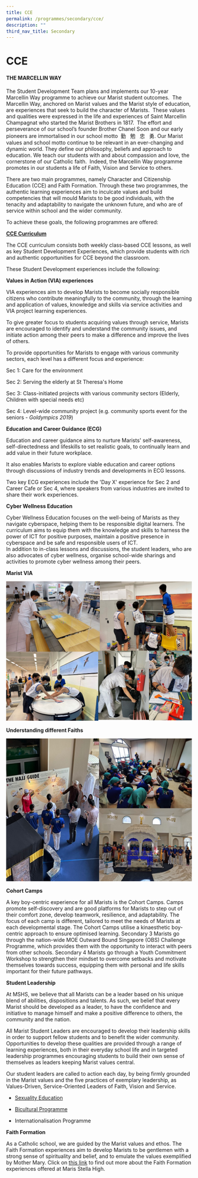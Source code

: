 ```yaml
---
title: CCE
permalink: /programmes/secondary/cce/
description: ""
third_nav_title: Secondary
---
```

# CCE

#### THE MARCELLIN WAY

The Student Development Team plans and implements our 10-year Marcellin Way programme to achieve our Marist student outcomes.&nbsp; The Marcellin Way, anchored on Marist values and the Marist style of education, are experiences that seek to build the character of Marists.&nbsp; These values and qualities were expressed in the life and experiences of Saint Marcellin Champagnat who started the Marist Brothers in 1817.&nbsp; The effort and perseverance of our school’s founder Brother Chanel Soon and our early pioneers are immortalised in our school motto&nbsp;&nbsp;勤 &nbsp;&nbsp;勉 &nbsp;&nbsp;忠 &nbsp;&nbsp;勇. Our Marist values and school motto continue to be relevant in an ever-changing and dynamic world. They define our philosophy, beliefs and approach to education. We teach our students with and about compassion and love, the cornerstone of our Catholic faith.&nbsp; Indeed, the Marcellin Way programme promotes in our students a life of Faith, Vision and Service to others.


There are two main programmes, namely Character and Citizenship Education (CCE) and Faith Formation. Through these two programmes, the authentic learning experiences aim to inculcate values and build competencies that will mould Marists to be good individuals, with the tenacity and adaptability to navigate the unknown future, and who are of service within school and the wider community.

To achieve these goals, the following programmes are offered:

**<u>CCE Curriculum</u>**



The CCE curriculum consists both weekly class-based CCE lessons, as well as key Student Development Experiences, which provide students with rich and authentic opportunities for CCE beyond the classroom.  




  

These Student Development experiences include the following:


**Values in Action (VIA) experiences** 
  

VIA experiences aim to develop Marists to become socially responsible citizens who contribute meaningfully to the community, through the learning and application of values, knowledge and skills via service activities and VIA project learning experiences.

  

To give greater focus to students acquiring values through service, Marists are encouraged to identify and understand the community issues, and initiate action among their peers to make a difference and improve the lives of others.

  

To provide opportunities for Marists to engage with various community sectors, each level has a different focus and experience:

  
Sec 1: Care for the environment  
  
Sec 2: Serving the elderly at St Theresa's Home  
  
Sec 3: Class-initiated projects with various community sectors (Elderly, Children with special needs etc)  
  
Sec 4: Level-wide community project (e.g. community sports event for the seniors -&nbsp;_Goldympics 2019_)  

  

**Education and Career Guidance (ECG)**

Education and career guidance aims to nurture Marists' self-awareness, self-directedness and lifeskills to set realistic goals, to continually learn and add value in their future workplace.

  

It also enables Marists to explore viable education and career options through discussions of industry trends and developments in ECG lessons.  
  
Two key ECG experiences include the 'Day X' experience for Sec 2 and Career Cafe or Sec 4, where speakers from various industries are invited to share their work experiences.  
  
**Cyber Wellness Education**  
  

Cyber Wellness Education focuses on the well-being of Marists as they navigate cyberspace, helping them to be responsible digital learners. The curriculum aims to equip them with the knowledge and skills to harness the power of ICT for positive purposes, maintain a positive presence in cyberspace and be safe and responsible users of ICT.  
In addition to in-class lessons and discussions, the student leaders, who are also advocates of cyber wellness, organise school-wide sharings and activities to promote cyber wellness among their peers.

**Marist VIA**

![](/images/CCE/Secondary/cce_via.jpg)

**Understanding different Faiths**

![](/images/CCE/Secondary/cce_faith.jpg)

**Cohort Camps**

  

A key boy-centric experience for all Marists is the Cohort Camps. Camps&nbsp; promote self-discovery and are good platforms for Marists to step out of their comfort zone, develop teamwork, resilience, and adaptability. The focus of each camp is different, tailored to meet the needs of Marists at each developmental stage. The Cohort Camps utilise a kinaesthetic boy-centric approach to ensure optimised learning. Secondary 3 Marists go through the nation-wide MOE Outward Bound Singapore (OBS) Challenge Programme, which provides them with the opportunity to interact with peers from other schools. Secondary 4 Marists go through a Youth Commitment Workshop to strengthen their mindset to overcome setbacks and motivate themselves towards success, equipping them with personal and life skills important for their future pathways.

**Student Leadership**

  

At MSHS, we believe that all Marists can be a leader based on his unique blend of abilities, dispositions and talents. As such, we belief that every Marist should be developed as a leader, to have the confidence and initiative to manage himself and make a positive difference to others, the community and the nation.  
  
All Marist Student Leaders are encouraged to develop their leadership skills in order to support fellow students and to benefit the wider community. Opportunities to develop these qualities are provided through a range of learning experiences, both in their everyday school life and in targeted leadership programmes encouraging students to build their own sense of themselves as leaders keeping Marist values central.  
  
Our student leaders are called to action each day, by being firmly grounded in the Marist values and the five practices of exemplary leadership, as Values-Driven, Service-Oriented Leaders of Faith, Vision and Service.

*   [Sexuality Education](/programmes/primary/cce/sexuality-education/)
*   [Bicultural Programme](/programmes/secondary/bicultural-programme/)  
    
*   Internationalisation Programme

  

**Faith Formation**  

As a Catholic school, we are guided by the Marist values and ethos. The Faith Formation experiences aim to develop Marists to be gentlemen with a strong sense of spirituality and belief, and to emulate the values exemplified by Mother Mary. Click on&nbsp;[this link](/programmes/secondary/faith-formation/)&nbsp;to find out more about the Faith Formation experiences offered at Maris Stella High.